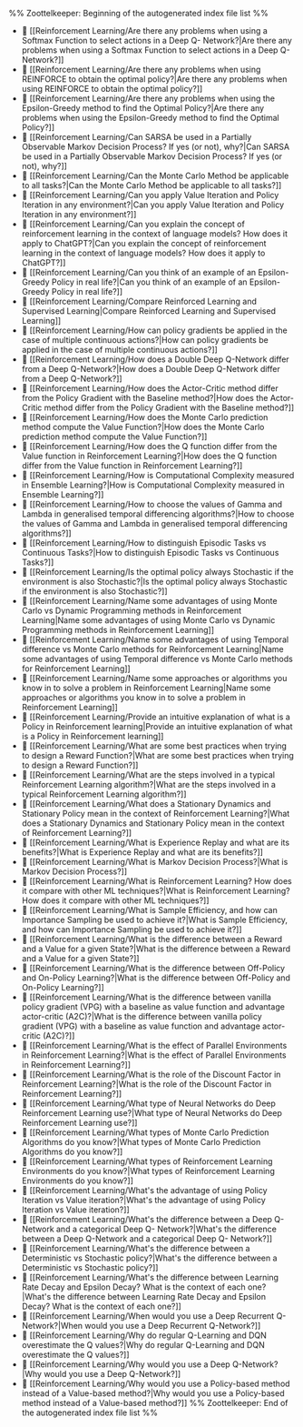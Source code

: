 %% Zoottelkeeper: Beginning of the autogenerated index file list  %%
- 📄 [[Reinforcement Learning/Are there any problems when using a Softmax Function to select actions in a Deep Q- Network?|Are there any problems when using a Softmax Function to select actions in a Deep Q- Network?]]
- 📄 [[Reinforcement Learning/Are there any problems when using REINFORCE to obtain the optimal policy?|Are there any problems when using REINFORCE to obtain the optimal policy?]]
- 📄 [[Reinforcement Learning/Are there any problems when using the Epsilon-Greedy method to find the Optimal Policy?|Are there any problems when using the Epsilon-Greedy method to find the Optimal Policy?]]
- 📄 [[Reinforcement Learning/Can SARSA be used in a Partially Observable Markov Decision Process? If yes (or not), why?|Can SARSA be used in a Partially Observable Markov Decision Process? If yes (or not), why?]]
- 📄 [[Reinforcement Learning/Can the Monte Carlo Method be applicable to all tasks?|Can the Monte Carlo Method be applicable to all tasks?]]
- 📄 [[Reinforcement Learning/Can you apply Value Iteration and Policy Iteration in any environment?|Can you apply Value Iteration and Policy Iteration in any environment?]]
- 📄 [[Reinforcement Learning/Can you explain the concept of reinforcement learning in the context of language models? How does it apply to ChatGPT?|Can you explain the concept of reinforcement learning in the context of language models? How does it apply to ChatGPT?]]
- 📄 [[Reinforcement Learning/Can you think of an example of an Epsilon-Greedy Policy in real life?|Can you think of an example of an Epsilon-Greedy Policy in real life?]]
- 📄 [[Reinforcement Learning/Compare Reinforced Learning and Supervised Learning|Compare Reinforced Learning and Supervised Learning]]
- 📄 [[Reinforcement Learning/How can policy gradients be applied in the case of multiple continuous actions?|How can policy gradients be applied in the case of multiple continuous actions?]]
- 📄 [[Reinforcement Learning/How does a Double Deep Q-Network differ from a Deep Q-Network?|How does a Double Deep Q-Network differ from a Deep Q-Network?]]
- 📄 [[Reinforcement Learning/How does the Actor-Critic method differ from the Policy Gradient with the Baseline method?|How does the Actor-Critic method differ from the Policy Gradient with the Baseline method?]]
- 📄 [[Reinforcement Learning/How does the Monte Carlo prediction method compute the Value Function?|How does the Monte Carlo prediction method compute the Value Function?]]
- 📄 [[Reinforcement Learning/How does the Q function differ from the Value function in Reinforcement Learning?|How does the Q function differ from the Value function in Reinforcement Learning?]]
- 📄 [[Reinforcement Learning/How is Computational Complexity measured in Ensemble Learning?|How is Computational Complexity measured in Ensemble Learning?]]
- 📄 [[Reinforcement Learning/How to choose the values of Gamma and Lambda in generalised temporal differencing algorithms?|How to choose the values of Gamma and Lambda in generalised temporal differencing algorithms?]]
- 📄 [[Reinforcement Learning/How to distinguish Episodic Tasks vs Continuous Tasks?|How to distinguish Episodic Tasks vs Continuous Tasks?]]
- 📄 [[Reinforcement Learning/Is the optimal policy always Stochastic if the environment is also Stochastic?|Is the optimal policy always Stochastic if the environment is also Stochastic?]]
- 📄 [[Reinforcement Learning/Name some advantages of using Monte Carlo vs Dynamic Programming methods in Reinforcement Learning|Name some advantages of using Monte Carlo vs Dynamic Programming methods in Reinforcement Learning]]
- 📄 [[Reinforcement Learning/Name some advantages of using Temporal difference vs Monte Carlo methods for Reinforcement Learning|Name some advantages of using Temporal difference vs Monte Carlo methods for Reinforcement Learning]]
- 📄 [[Reinforcement Learning/Name some approaches or algorithms you know in to solve a problem in Reinforcement Learning|Name some approaches or algorithms you know in to solve a problem in Reinforcement Learning]]
- 📄 [[Reinforcement Learning/Provide an intuitive explanation of what is a Policy in Reinforcement learning|Provide an intuitive explanation of what is a Policy in Reinforcement learning]]
- 📄 [[Reinforcement Learning/What are some best practices when trying to design a Reward Function?|What are some best practices when trying to design a Reward Function?]]
- 📄 [[Reinforcement Learning/What are the steps involved in a typical Reinforcement Learning algorithm?|What are the steps involved in a typical Reinforcement Learning algorithm?]]
- 📄 [[Reinforcement Learning/What does a Stationary Dynamics and Stationary Policy mean in the context of Reinforcement Learning?|What does a Stationary Dynamics and Stationary Policy mean in the context of Reinforcement Learning?]]
- 📄 [[Reinforcement Learning/What is Experience Replay and what are its benefits?|What is Experience Replay and what are its benefits?]]
- 📄 [[Reinforcement Learning/What is Markov Decision Process?|What is Markov Decision Process?]]
- 📄 [[Reinforcement Learning/What is Reinforcement Learning? How does it compare with other ML techniques?|What is Reinforcement Learning? How does it compare with other ML techniques?]]
- 📄 [[Reinforcement Learning/What is Sample Efficiency, and how can Importance Sampling be used to achieve it?|What is Sample Efficiency, and how can Importance Sampling be used to achieve it?]]
- 📄 [[Reinforcement Learning/What is the difference between a Reward and a Value for a given State?|What is the difference between a Reward and a Value for a given State?]]
- 📄 [[Reinforcement Learning/What is the difference between Off-Policy and On-Policy Learning?|What is the difference between Off-Policy and On-Policy Learning?]]
- 📄 [[Reinforcement Learning/What is the difference between vanilla policy gradient (VPG) with a baseline as value function and advantage actor-critic (A2C)?|What is the difference between vanilla policy gradient (VPG) with a baseline as value function and advantage actor-critic (A2C)?]]
- 📄 [[Reinforcement Learning/What is the effect of Parallel Environments in Reinforcement Learning?|What is the effect of Parallel Environments in Reinforcement Learning?]]
- 📄 [[Reinforcement Learning/What is the role of the Discount Factor in Reinforcement Learning?|What is the role of the Discount Factor in Reinforcement Learning?]]
- 📄 [[Reinforcement Learning/What type of Neural Networks do Deep Reinforcement Learning use?|What type of Neural Networks do Deep Reinforcement Learning use?]]
- 📄 [[Reinforcement Learning/What types of Monte Carlo Prediction Algorithms do you know?|What types of Monte Carlo Prediction Algorithms do you know?]]
- 📄 [[Reinforcement Learning/What types of Reinforcement Learning Environments do you know?|What types of Reinforcement Learning Environments do you know?]]
- 📄 [[Reinforcement Learning/What's the advantage of using Policy Iteration vs Value iteration?|What's the advantage of using Policy Iteration vs Value iteration?]]
- 📄 [[Reinforcement Learning/What's the difference between a Deep Q-Network and a categorical Deep Q- Network?|What's the difference between a Deep Q-Network and a categorical Deep Q- Network?]]
- 📄 [[Reinforcement Learning/What's the difference between a Deterministic vs Stochastic policy?|What's the difference between a Deterministic vs Stochastic policy?]]
- 📄 [[Reinforcement Learning/What's the difference between Learning Rate Decay and Epsilon Decay? What is the context of each one?|What's the difference between Learning Rate Decay and Epsilon Decay? What is the context of each one?]]
- 📄 [[Reinforcement Learning/When would you use a Deep Recurrent Q-Network?|When would you use a Deep Recurrent Q-Network?]]
- 📄 [[Reinforcement Learning/Why do regular Q-Learning and DQN overestimate the Q values?|Why do regular Q-Learning and DQN overestimate the Q values?]]
- 📄 [[Reinforcement Learning/Why would you use a Deep Q-Network?|Why would you use a Deep Q-Network?]]
- 📄 [[Reinforcement Learning/Why would you use a Policy-based method instead of a Value-based method?|Why would you use a Policy-based method instead of a Value-based method?]]
%% Zoottelkeeper: End of the autogenerated index file list  %%
